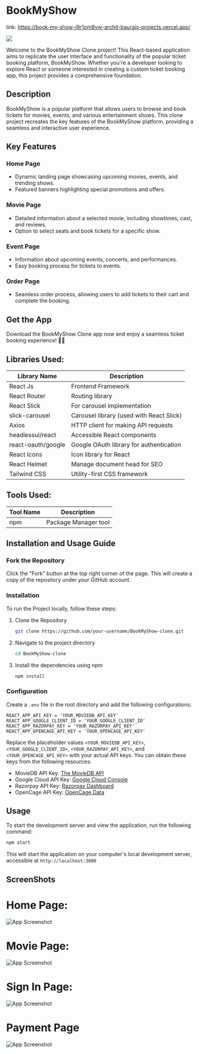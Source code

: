 # BookMyShow

link: https://book-my-show-i9r1om8vw-archit-baurais-projects.vercel.app/

![](demo.gif)

Welcome to the BookMyShow Clone project! This React-based application aims to replicate the user interface and functionality of the popular ticket booking platform, BookMyShow. Whether you're a developer looking to explore React or someone interested in creating a custom ticket booking app, this project provides a comprehensive foundation.

## Description

BookMyShow is a popular platform that allows users to browse and book tickets for movies, events, and various entertainment shows. This clone project recreates the key features of the BookMyShow platform, providing a seamless and interactive user experience.

## Key Features

### Home Page

- Dynamic landing page showcasing upcoming movies, events, and trending shows.
- Featured banners highlighting special promotions and offers.

### Movie Page

- Detailed information about a selected movie, including showtimes, cast, and reviews.
- Option to select seats and book tickets for a specific show.

### Event Page

- Information about upcoming events, concerts, and performances.
- Easy booking process for tickets to events.

### Order Page

- Seamless order process, allowing users to add tickets to their cart and complete the booking.

## Get the App

Download the BookMyShow Clone app now and enjoy a seamless ticket booking experience! 🎫🍿

## Libraries Used:

| Library Name       | Description                              |
| ------------------ | ---------------------------------------- |
| React Js           | Frontend Framework                       |
| React Router       | Routing library                          |
| React Slick        | For carousel implementation              |
| slick-carousel     | Carousel library (used with React Slick) |
| Axios              | HTTP client for making API requests      |
| headlessui/react   | Accessible React components              |
| react-oauth/google | Google OAuth library for authentication  |
| React Icons        | Icon library for React                   |
| React Helmet       | Manage document head for SEO             |
| Tailwind CSS       | Utility-first CSS framework              |

## Tools Used:

| Tool Name | Description          |
| --------- | -------------------- |
| npm       | Package Manager tool |

## Installation and Usage Guide

### Fork the Repository

Click the "Fork" button at the top right corner of the page. This will create a copy of the repository under your GitHub account.

### Installation

To run the Project locally, follow these steps:

1. Clone the Repository

   ```bash
   git clone https://github.com/your-username/BookMyShow-clone.git
   ```

2. Navigate to the project directory

   ```bash
   cd BookMyShow-clone
   ```

3. Install the dependencies using npm

   ```bash
   npm install
   ```

### Configuration

Create a `.env` file in the root directory and add the following configurations:

```env
REACT_APP_API_KEY = 'YOUR_MOVIEDB_API_KEY'
REACT_APP_GOOGLE_CLIENT_ID = 'YOUR_GOOGLE_CLIENT_ID'
REACT_APP_RAZORPAY_KEY = 'YOUR_RAZORPAY_API_KEY'
REACT_APP_OPENCAGE_API_KEY = 'YOUR_OPENCAGE_API_KEY'
```

Replace the placeholder values `<YOUR_MOVIEDB_API_KEY>`, `<YOUR_GOOGLE_CLIENT_ID>`, `<YOUR_RAZORPAY_API_KEY>`, and `<YOUR_OPENCAGE_API_KEY>` with your actual API keys. You can obtain these keys from the following resources:

- MovieDB API Key: [The MovieDB API](https://www.themoviedb.org/documentation/api)
- Google Cloud API Key: [Google Cloud Console](https://console.cloud.google.com/)
- Razorpay API Key: [Razorpay Dashboard](https://dashboard.razorpay.com/app/keys)
- OpenCage API Key: [OpenCage Data](https://opencagedata.com/api)


## Usage

To start the development server and view the application, run the following command:

```bash
npm start
```

This will start the application on your computer's local development server, accessible at `http://localhost:3000`

## ScreenShots

# Home Page:

![App Screenshot](/src/Screenshots/Home.png)

# Movie Page:

![App Screenshot](/src/Screenshots/Movie.png)

# Sign In Page:

![App Screenshot](/src/Screenshots/SignIn.png)

# Payment Page

![App Screenshot](/src/Screenshots/Payment.png)

